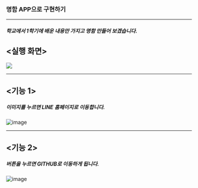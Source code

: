 ### 명함 APP으로 구현하기

***

##### 학교에서 1학기에 배운 내용만 가지고 명함 만들어 보겠습니다.

## <실행 화면>
<img src ="https://user-images.githubusercontent.com/73163074/114843706-0e848600-9e15-11eb-9ce1-b062f4e5dd06.png">

***

## <기능 1>
##### 이미지를 누르면 LINE 홈페이지로 이동합니다.
![image](https://user-images.githubusercontent.com/73163074/114845279-9c14a580-9e16-11eb-995b-e7297433f76f.png)

***

## <기능 2>
##### 버튼을 누르면 GITHUB로 이동하게 됩니다.
![image](https://user-images.githubusercontent.com/73163074/114847273-7c7e7c80-9e18-11eb-95e2-3091900ad2dc.png)
